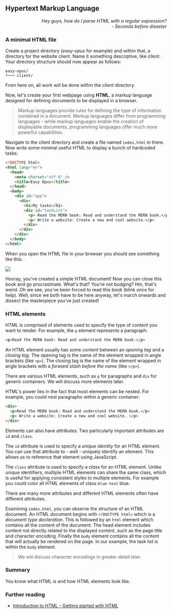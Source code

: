 ## Hypertext Markup Language

<div style="text-align: right"> <i> Hey guys, how do I parse HTML with a regular expression? <br> - Seconds before disaster </i> </div>

### A minimal HTML file

Create a project directory (_easy-opus_ for example) and within that, a directory for the website client.
Name it something descriptive, like _client_.
Your directory structure should now appear as follows:

```
easy-opus/
└─── client/
```

From here on, all work will be done within the _client_ directory.

Now, let's create your first webpage using **HTML**, a markup language designed for defining documents to be displayed in a browser.

> Markup languages provide rules for defining the type of information contained in a document.
> Markup languages differ from programming languages - while markup languages enable the creation of displayable documents, programming languages offer much more powerful capabilities.

Navigate to the client directory and create a file named `index.html` in there. Now write some minimal useful HTML to display a bunch of hardcoded tasks:

```html
<!DOCTYPE html>
<html lang="en">
  <head>
    <meta charset="utf-8" />
    <title>Easy Opus</title>
  </head>
  <body>
    <div id="app">
      <div>
        <h1>My tasks</h1>
        <div id="taskList">
          <p> Read the MERN book: Read and understand the MERN book.</p>
          <p> Write a website: Create a new and cool website.</p>
        </div>
      </div>
    </div>
  </body>
</html>
```

When you open the HTML file in your browser you should see something like this:

![](images/minimal.png)

Hooray, you've created a simple HTML document!
Now you can close this book and go procrastinate.
What's that?
You're not budging?
Hm, that's weird.
Oh we see, you've been forced to read this book (blink _once_ for help).
Well, since we both have to be here anyway, let's march onwards and dissect the masterpiece you've just created!

### HTML elements

HTML is comprised of elements used to specify the type of content you want to render.
For example, the `p` element represents a paragraph:

```html
<p>Read the MERN book: Read and understand the MERN book.</p>
```

An HTML element usually has some _content_ between an _opening tag_ and a _closing tag_.
The opening tag is the name of the element wrapped in angle brackets (like `<p>`).
The closing tag is the name of the element wrapped in angle brackets with a _forward slash before the name_ (like `</p>`).

There are various HTML elements, such as `p` for paragraphs and `div` for generic containers.
We will discuss more elements later.

HTML's power lies in the fact that most elements can be nested.
For example, you could nest paragraphs within a generic container:

```html
<div>
  <p>Read the MERN book: Read and understand the MERN book.</p>
  <p> Write a website: Create a new and cool website. </p>
</div>
```

Elements can also have _attributes_.
Two particularly important attributes are `id` and `class`.

The `id` attribute is used to specify a _unique identity_ for an HTML element.
You can use that attribute to - well - uniquely identify an element.
This allows us to reference that element using JavaScript.

The `class` attribute is used to specify a _class_ for an HTML element.
Unlike unique identifiers, multiple HTML elements can share the same class, which is useful for applying consistent styles to multiple elements.
For example you could color all HTML elements of class `blue-text` blue.

There are many more attributes and different HTML elements often have different attributes.

Examining `index.html`, you can observe the structure of an HTML document.
An HTML document begins with `<!DOCTYPE html>` which is a _document type declaration_.
This is followed by an `html` element which contains all the content of the document.
The head element includes content not directly related to the displayed content, such as the page title and character encoding.
Finally the `body` element contains all the content that will actually be rendered on the page.
In our example, the task list is within the `body` element.

> We will discuss character encodings in greater detail later.

### Summary

You know what HTML is and how HTML elements look like.

### Further reading

- [Introduction to HTML - Getting started with HTML](https://developer.mozilla.org/en-US/docs/Learn/HTML/Introduction_to_HTML/Getting_started)
